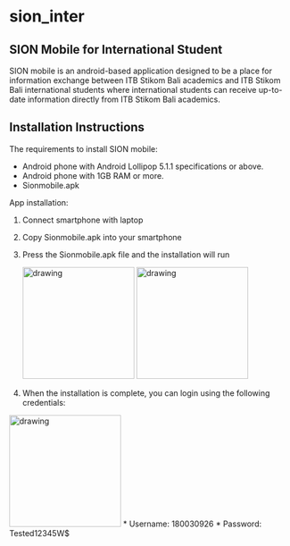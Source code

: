 # sion_inter

## SION Mobile for International Student
SION mobile is an android-based application designed to be a place for information exchange between ITB Stikom Bali academics and ITB Stikom Bali 
international students where international students can receive up-to-date information directly from ITB Stikom Bali academics.

## Installation Instructions
The requirements to install SION mobile:
* Android phone with Android Lollipop 5.1.1 specifications or above. 
* Android phone with 1GB RAM or more.
* Sionmobile.apk

App installation:
1.	Connect smartphone with laptop
2.	Copy Sionmobile.apk into your smartphone
3.	Press the Sionmobile.apk file and the installation will run
  
    <img src="https://user-images.githubusercontent.com/48169447/168837495-a1b31309-ecb1-4929-8381-ec313f19cfa3.jpg" alt="drawing" width="200"/>
    <img src="https://user-images.githubusercontent.com/48169447/168837509-5e12f185-c0da-4332-899e-44c414851f79.jpg" alt="drawing" width="200"/>
   
4.	When the installation is complete, you can login using the following credentials:
  <img src="https://user-images.githubusercontent.com/48169447/168838799-2ed9f81b-f6a1-4cac-a9f6-37e759eba028.jpg" alt="drawing" width="200"/>
  * Username: 180030926
  * Password: Tested12345W$




